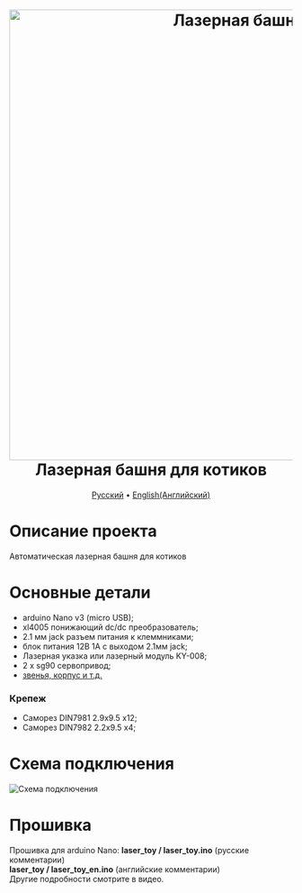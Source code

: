 <h1 align="center">
  <a href="https://youtu.be/sZ_J02TyHJI"><img src="https://github.com/TrashRobotics/LaserCatToy/blob/main/img/laser_toy.jpg" alt="Лазерная башня" width="800"></a>
  <br>
    Лазерная башня для котиков
  <br>
</h1>

<p align="center">
  <a href="https://github.com/TrashRobotics/LaserCatToy/blob/main/README.md">Русский</a> •
  <a href="https://github.com/TrashRobotics/LaserCatToy/blob/main/README-en.md">English(Английский)</a> 
</p>

# Описание проекта
Автоматическая лазерная башня для котиков

# Основные детали
* arduino Nano v3 (micro USB);
* xl4005 понижающий dc/dc преобразователь;
* 2.1 мм jack разъем питания к клеммниками;
* блок питания 12В 1А с выходом 2.1мм jack;
* Лазерная указка или лазерный модуль KY-008;
* 2 x sg90 сервопривод;
* [звенья, корпус и т.д.](https://www.thingiverse.com/thing:5090294)

### Крепеж
* Саморез DIN7981 2.9x9.5 x12;
* Саморез DIN7982 2.2x9.5 x4;

# Схема подключения
![Схема подключения](https://github.com/TrashRobotics/LaserCatToy/blob/main/img/schematic.png)

# Прошивка
Прошивка для arduino Nano: **laser_toy / laser_toy.ino** (русские комментарии)     
**laser_toy / laser_toy_en.ino** (английские комментарии)    
Другие подробности смотрите в видео.

